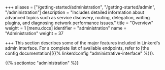 +++
aliases = ["/getting-started/administration", "/getting-started/admin", "/administration"]
description = "Includes detailed information about advanced topics such as service discovery, routing, delegation, writing plugins, and diagnosing network performance issues."
title = "Overview"
weight = 1
[menu.docs]
identifier = "administration"
name = "Administration"
weight = 37

+++
This section describes some of the major features included in Linkerd's admin
interface. For a complete list of available endpoints, refer to
[the config documentation]({{% linkerdconfig "administrative-interface" %}}).

{{% sectiontoc "administration" %}}
